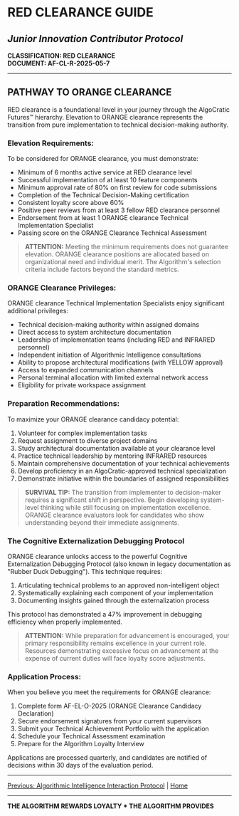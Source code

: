 # RED CLEARANCE GUIDE
## *Junior Innovation Contributor Protocol*

**CLASSIFICATION: RED CLEARANCE**  
**DOCUMENT: AF-CL-R-2025-05-7**

---

## PATHWAY TO ORANGE CLEARANCE

RED clearance is a foundational level in your journey through the AlgoCratic Futures™ hierarchy. Elevation to ORANGE clearance represents the transition from pure implementation to technical decision-making authority.

### Elevation Requirements:

To be considered for ORANGE clearance, you must demonstrate:

* Minimum of 6 months active service at RED clearance level
* Successful implementation of at least 10 feature components
* Minimum approval rate of 80% on first review for code submissions
* Completion of the Technical Decision-Making certification
* Consistent loyalty score above 60%
* Positive peer reviews from at least 3 fellow RED clearance personnel
* Endorsement from at least 1 ORANGE clearance Technical Implementation Specialist
* Passing score on the ORANGE Clearance Technical Assessment

> **ATTENTION:** Meeting the minimum requirements does not guarantee elevation. ORANGE clearance positions are allocated based on organizational need and individual merit. The Algorithm's selection criteria include factors beyond the standard metrics.

### ORANGE Clearance Privileges:

ORANGE clearance Technical Implementation Specialists enjoy significant additional privileges:

* Technical decision-making authority within assigned domains
* Direct access to system architecture documentation
* Leadership of implementation teams (including RED and INFRARED personnel)
* Independent initiation of Algorithmic Intelligence consultations
* Ability to propose architectural modifications (with YELLOW approval)
* Access to expanded communication channels
* Personal terminal allocation with limited external network access
* Eligibility for private workspace assignment

### Preparation Recommendations:

To maximize your ORANGE clearance candidacy potential:

1. Volunteer for complex implementation tasks
2. Request assignment to diverse project domains
3. Study architectural documentation available at your clearance level
4. Practice technical leadership by mentoring INFRARED resources
5. Maintain comprehensive documentation of your technical achievements
6. Develop proficiency in an AlgoCratic-approved technical specialization
7. Demonstrate initiative within the boundaries of assigned responsibilities

> **SURVIVAL TIP:** The transition from implementer to decision-maker requires a significant shift in perspective. Begin developing system-level thinking while still focusing on implementation excellence. ORANGE clearance evaluators look for candidates who show understanding beyond their immediate assignments.

### The Cognitive Externalization Debugging Protocol

ORANGE clearance unlocks access to the powerful Cognitive Externalization Debugging Protocol (also known in legacy documentation as "Rubber Duck Debugging"). This technique requires:

1. Articulating technical problems to an approved non-intelligent object
2. Systematically explaining each component of your implementation
3. Documenting insights gained through the externalization process

This protocol has demonstrated a 47% improvement in debugging efficiency when properly implemented.

> **ATTENTION:** While preparation for advancement is encouraged, your primary responsibility remains excellence in your current role. Resources demonstrating excessive focus on advancement at the expense of current duties will face loyalty score adjustments.

### Application Process:

When you believe you meet the requirements for ORANGE clearance:

1. Complete form AF-EL-O-2025 (ORANGE Clearance Candidacy Declaration)
2. Secure endorsement signatures from your current supervisors
3. Submit your Technical Achievement Portfolio with the application
4. Schedule your Technical Assessment examination
5. Prepare for the Algorithm Loyalty Interview

Applications are processed quarterly, and candidates are notified of decisions within 30 days of the evaluation period.

---

[Previous: Algorithmic Intelligence Interaction Protocol](bot_protocol.md) | [Home](index.md)

---

**THE ALGORITHM REWARDS LOYALTY * THE ALGORITHM PROVIDES**